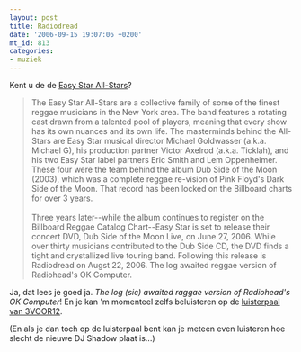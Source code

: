 ```yaml
---
layout: post
title: Radiodread
date: '2006-09-15 19:07:06 +0200'
mt_id: 813
categories:
- muziek
---
```

Kent u de de <a href="http://www.easystar.com/allstars.html">Easy Star All-Stars</a>?

<blockquote>The Easy Star All-Stars are a collective family of some of the finest reggae musicians in the New York area. The band features a rotating cast drawn from a talented pool of players, meaning that every show has its own nuances and its own life. The masterminds behind the All-Stars are Easy Star musical director Michael Goldwasser (a.k.a. Michael G), his production partner Victor Axelrod (a.k.a. Ticklah), and his two Easy Star label partners Eric Smith and Lem Oppenheimer. These four were the team behind the album Dub Side of the Moon (2003), which was a complete reggae re-vision of Pink Floyd's Dark Side of the Moon. That record has been locked on the Billboard charts for over 3 years.
<br /><br />
Three years later--while the album continues to register on the Billboard Reggae Catalog Chart--Easy Star is set to release their concert DVD, Dub Side of the Moon Live, on June 27, 2006. While over thirty musicians contributed to the Dub Side CD, the DVD finds a tight and crystallized live touring band. Following this release is Radiodread on Augst 22, 2006. The log awaited reggae version of Radiohead's OK Computer.</blockquote>

Ja, dat lees je goed ja. <i>The log (sic) awaited raggae version of Radiohead's OK Computer</i>! En je kan 'm momenteel zelfs beluisteren op de <a href="http://3voor12.vpro.nl/luisterpaal/">luisterpaal van 3VOOR12</a>.

(En als je dan toch op de luisterpaal bent kan je meteen even luisteren hoe slecht de nieuwe DJ Shadow plaat is...)
